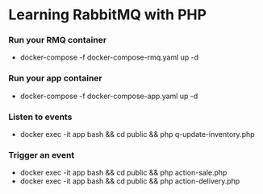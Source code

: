 # Learning RabbitMQ with PHP

### Run your RMQ container
- docker-compose -f docker-compose-rmq.yaml up -d

### Run your app container
- docker-compose -f docker-compose-app.yaml up -d

### Listen to events
- docker exec -it app bash && cd public && php q-update-inventory.php

### Trigger an event
- docker exec -it app bash && cd public && php action-sale.php
- docker exec -it app bash && cd public && php action-delivery.php